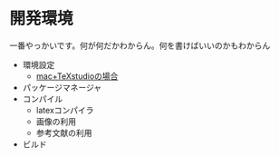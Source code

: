 開発環境
===========
一番やっかいです。何が何だかわからん。何を書けばいいのかもわからん


- 環境設定
  - [mac+TeXstudioの場合](https://github.com/PMOB/study-tex/blob/master/env/mac.md)
- パッケージマネージャ
- コンパイル
  - latexコンパイラ
  - 画像の利用
  - 参考文献の利用
- ビルド
